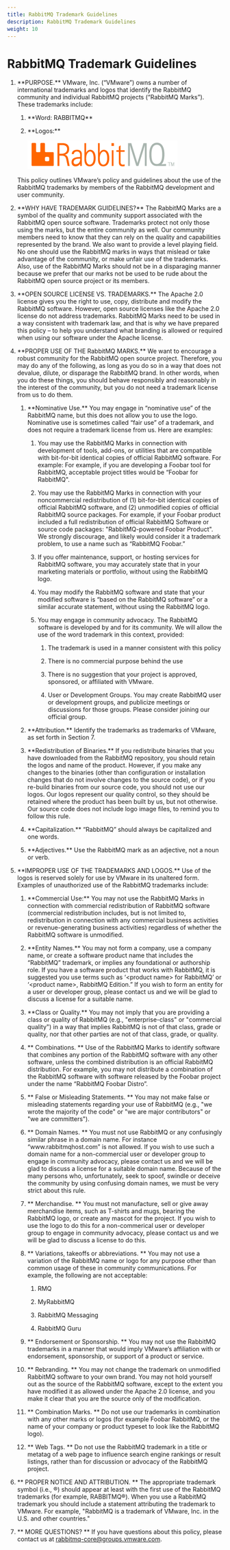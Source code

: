 ```yaml
---
title: RabbitMQ Trademark Guidelines
description: RabbitMQ Trademark Guidelines
weight: 10
---
```


<!--
Copyright (c) 2007-2023 VMware, Inc. or its affiliates.

All rights reserved. This program and the accompanying materials
are made available under the terms of the under the Apache License,
Version 2.0 (the "License”); you may not use this file except in compliance
with the License. You may obtain a copy of the License at

https://www.apache.org/licenses/LICENSE-2.0

Unless required by applicable law or agreed to in writing, software
distributed under the License is distributed on an "AS IS" BASIS,
WITHOUT WARRANTIES OR CONDITIONS OF ANY KIND, either express or implied.
See the License for the specific language governing permissions and
limitations under the License.
-->

# RabbitMQ Trademark Guidelines

<ol class="plain">
  <li>
    <p>
      **PURPOSE.** VMware, Inc. (“VMware”) owns a number of
      international trademarks and logos that identify the RabbitMQ community
      and individual RabbitMQ projects (“RabbitMQ Marks”). These trademarks
      include:
    </p>
    <ol class="alpha">
      <li>
        <p>
          **Word: RABBITMQ**
        </p>
      </li>
      <li>
        <p>
          **Logos:**
        </p>
        <img src="./img/rabbitmq_logo_strap.png" alt="This image displays the RabbitMQ logo, followed by the word RabbitMQ, followed by the trademark (TM)."/>
      </li>
    </ol>
    <p>
      This policy outlines VMware’s policy and guidelines about the use of
      the RabbitMQ trademarks by members of the RabbitMQ development and
      user community.
    </p>
  </li>
  <li>
    <p>
      **WHY HAVE TRADEMARK GUIDELINES?**
      The RabbitMQ Marks are a symbol of the
      quality and community support associated with the RabbitMQ open
      source software. Trademarks protect not only those using the marks,
      but the entire community as well. Our community members need to know
      that they can rely on the quality and capabilities represented by the
      brand. We also want to provide a level playing field. No one should
      use the RabbitMQ marks in ways that mislead or take advantage of the
      community, or make unfair use of the trademarks. Also, use of the
      RabbitMQ Marks should not be in a disparaging manner because we
      prefer that our marks not be used to be rude about the RabbitMQ open
      source project or its members.
    </p>
  </li>
  <li>
    <p>
      **OPEN SOURCE LICENSE VS. TRADEMARKS.**
      The Apache 2.0 license gives you
      the right to use, copy, distribute and modify the RabbitMQ software.
      However, open source licenses like the Apache 2.0 license do not
      address trademarks. RabbitMQ Marks need to be used in a way
      consistent with trademark law, and that is why we have prepared this
      policy – to help you understand what branding is allowed or required
      when using our software under the Apache license.
    </p>
  </li>
  <li>
    <p>
      **PROPER USE OF THE RabbitMQ MARKS.**
      We want to encourage a robust
      community for the RabbitMQ open source project. Therefore, you may do
      any of the following, as long as you do so in a way that does not
      devalue, dilute, or disparage the RabbitMQ brand. In other words,
      when you do these things, you should behave responsibly and
      reasonably in the interest of the community, but you do not need a
      trademark license from us to do them.
    </p>
    <ol class="alpha">
      <li>
        <p>
          **Nominative Use.**
          You may engage in “nominative use” of the
          RabbitMQ name, but this does not allow you to use the logo.
          Nominative use is sometimes called “fair use” of a trademark, and
          does not require a trademark license from us.  Here are examples:
        </p>
        <ol class="roman">
          <li>
            <p>
              You may use the RabbitMQ Marks in connection with development
              of tools, add-ons, or utilities that are compatible with
              bit-for-bit identical copies of official RabbitMQ software.
              For example:  For example, if you are developing a Foobar
              tool for RabbitMQ, acceptable project titles would be “Foobar
              for RabbitMQ".
            </p>
          </li>
          <li>
            <p>
              You may use the RabbitMQ Marks in connection with your
              noncommercial redistribution of (1) bit-for-bit identical
              copies of official RabbitMQ software, and (2) unmodified
              copies of official RabbitMQ source packages.  For example, if
              your Foobar product included a full redistribution of
              official RabbitMQ Software or source code packages:
              "RabbitMQ-powered Foobar Product". We strongly discourage,
              and likely would consider it a trademark problem, to use a
              name such as “RabbitMQ Foobar.”
            </p>
          </li>
          <li>
            <p>
              If you offer maintenance, support, or hosting services for
              RabbitMQ software, you may accurately state that in your
              marketing materials or portfolio, without using the RabbitMQ
              logo.
            </p>
          </li>
          <li>
            <p>
              You may modify the RabbitMQ software and state that your
              modified software is “based on the RabbitMQ software” or a
              similar accurate statement, without using the RabbitMQ logo.
            </p>
          </li>
          <li>
            <p>
              You may engage in community advocacy. The RabbitMQ software
              is developed by and for its community. We will allow the use
              of the word trademark in this context, provided:
            </p>
            <ol class="plain">
              <li>
                <p>
                  The trademark is used in a manner consistent with this
                  policy
                </p>
              </li>
              <li>
                <p>
                  There is no commercial purpose behind the use
                </p>
              </li>
              <li>
                <p>
                  There is no suggestion that your project is approved,
                  sponsored, or affiliated with VMware.
                </p>
              </li>
              <li>
                <p>
                  User or Development Groups. You may create RabbitMQ user
                  or development groups, and publicize meetings or
                  discussions for those groups.  Please consider joining
                  our official group.
                </p>
              </li>
            </ol>
          </li>
        </ol>
      </li>
      <li>
        <p>
          **Attribution.**
          Identify the trademarks as trademarks of VMware, as
          set forth in Section 7.
        </p>
      </li>
      <li>
        <p>
          **Redistribution of Binaries.**
          If you redistribute binaries that you have downloaded
          from the RabbitMQ repository, you should retain the logos and
          name of the product.  However, if you make any changes to the
          binaries (other than configuration or installation changes that
          do not involve changes to the source code), or if you re-build
          binaries from our source code, you should not use our logos.  Our
          logos represent our quality control, so they should be retained
          where the product has been built by us, but not otherwise.  Our
          source code does not include logo image files, to remind you to
          follow this rule.
        </p>
      </li>
      <li>
        <p>
          **Capitalization.**
          “RabbitMQ” should always be capitalized and one
          words.
        </p>
      </li>
      <li>
        <p>
          **Adjectives.**
          Use the RabbitMQ mark as an adjective, not a noun or
          verb.
        </p>
      </li>
    </ol>
  </li>
  <li>
    <p>
      **IMPROPER USE OF THE TRADEMARKS AND LOGOS.**
      Use of the logos is
      reserved solely for use by VMware in its unaltered form. Examples of
      unauthorized use of the RabbitMQ trademarks include:
    </p>
    <ol class="alpha">
      <li>
        <p>
          **Commercial Use:**
          You may not use the RabbitMQ Marks in connection
          with commercial redistribution of RabbitMQ software (commercial
          redistribution includes, but is not limited to, redistribution in
          connection with any commercial business activities or
          revenue-generating business activities) regardless of whether the
          RabbitMQ software is unmodified.
        </p>
      </li>
      <li>
        <p>
          **Entity Names.**
          You may not form a company, use a company name, or
          create a software product name that includes the “RabbitMQ”
          trademark, or implies any foundational or authorship role. If you
          have a software product that works with RabbitMQ, it is suggested
          you use terms such as ‘&lt;product name> for RabbitMQ’ or
          ‘&lt;product name>, RabbitMQ Edition.” If you wish to form an
          entity for a user or developer group, please contact us and we
          will be glad to discuss a license for a suitable name.
        </p>
      </li>
      <li>
        <p>
          **Class or Quality.**
          You may not imply that you are providing a
          class or quality of RabbitMQ (e.g., "enterprise-class" or
          "commercial quality") in a way that implies RabbitMQ is not of
          that class, grade or quality, nor that other parties are not of
          that class, grade, or quality.
        </p>
      </li>
      <li>
        <p>
          **
            Combinations.
          ** Use of the RabbitMQ Marks to identify software that
          combines any portion of the RabbitMQ software with any other
          software, unless the combined distribution is an official
          RabbitMQ distribution. For example, you may not distribute a
          combination of the RabbitMQ  software with software released by
          the Foobar project under the name “RabbitMQ Foobar Distro”.
        </p>
      </li>
      <li>
        <p>
          **
            False or Misleading Statements.
          ** You may not make false or
          misleading statements regarding your use of RabbitMQ (e.g., "we
          wrote the majority of the code" or "we are major contributors" or
          "we are committers").
        </p>
      </li>
      <li>
        <p>
          **
            Domain Names.
          ** You must not use RabbitMQ or any confusingly
          similar phrase in a domain name. For instance
          “www.rabbitmqhost.com” is not allowed. If you wish to use such a
          domain name for a non-commercial user or developer group to
          engage in community advocacy, please contact us and we will be
          glad to discuss a license for a suitable domain name.  Because of
          the many persons who, unfortunately, seek to spoof, swindle or
          deceive the community by using confusing domain names, we must be
          very strict about this rule.
        </p>
      </li>
      <li>
        <p>
          **
            Merchandise.
          ** You must not manufacture, sell or give away
          merchandise items, such as T-shirts and mugs, bearing the
          RabbitMQ logo, or create any mascot for the project.  If you wish
          to use the logo to do this for a non-commerical user or developer
          group to engage in community advocacy, please contact us and we
          will be glad to discuss a license to do this.
        </p>
      </li>
      <li>
        <p>
          **
            Variations, takeoffs or abbreviations.
          ** You may not use a
          variation of the RabbitMQ name or logo for any purpose other than
          common usage of these in community communications. For example,
          the following are not acceptable:
        </p>
        <ol class="roman">
          <li><p>RMQ</p></li>
          <li><p>MyRabbitMQ</p></li>
          <li><p>RabbitMQ Messaging</p></li>
          <li><p>RabbitMQ Guru</p></li>
        </ol>
      </li>
      <li>
        <p>
          **
            Endorsement or Sponsorship.
          ** You may not use the RabbitMQ
          trademarks in a manner that would imply VMware’s affiliation
          with or endorsement, sponsorship, or support of a product or
          service.
        </p>
      </li>
      <li>
        <p>
          **
            Rebranding.
          ** You may not change the trademark on unmodified
          RabbitMQ software to your own brand.  You may not hold yourself
          out as the source of the RabbitMQ software, except to the extent
          you have modified it as allowed under the Apache 2.0 license, and
          you make it clear that you are the source only of the
          modification.
        </p>
      </li>
      <li>
        <p>
          **
            Combination Marks.
          ** Do not use our trademarks in combination with
          any other marks or logos (for example Foobar RabbitMQ, or the
          name of your company or product typeset to look like the RabbitMQ
          logo).
        </p>
      </li>
      <li>
        <p>
          **
            Web Tags.
          ** Do not use the RabbitMQ trademark in a title or metatag
          of a web page to influence search engine rankings or result
          listings, rather than for discussion or advocacy of the RabbitMQ
          project.
        </p>
      </li>
    </ol>
  </li>
  <li>
    <p>
      **
        PROPER NOTICE AND ATTRIBUTION.
      ** The appropriate trademark symbol
      (i.e.,  ®) should appear at least with the first use of the RabbitMQ
      trademarks (for example, RABBITMQ®). When you use a RabbitMQ
      trademark you should include a statement attributing the trademark to
      VMware. For example, "RabbitMQ is a trademark of VMware,
      Inc. in the U.S. and other countries."
    </p>
  </li>
  <li>
    <p>
      **
        MORE QUESTIONS?
      ** If you have questions about this policy, please
      contact us at <a href="mailto:rabbitmq-core@groups.vmware.com">rabbitmq-core@groups.vmware.com</a>.
    </p>
  </li>
</ol>

